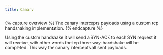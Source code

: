```yaml
---
title: Canary
---
```


{% capture overview %}
The canary intercepts payloads using a custom tcp handshaking implementation. 
{% endcapture %}

Using the custom handshake it will send a SYN-ACK to each SYN request it will receive, with other words the tcp three-way-handshake will be completed. This way the canary intercepts all sent payloads.
